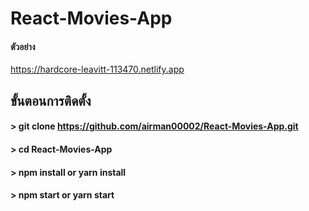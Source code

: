 
# React-Movies-App

#### ตัวอย่าง
https://hardcore-leavitt-113470.netlify.app
## ขั้นตอนการติดตั้ง

#### > git clone https://github.com/airman00002/React-Movies-App.git
#### > cd React-Movies-App
#### > npm install or yarn install
#### > npm start or yarn start
